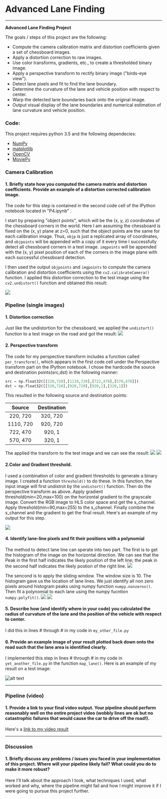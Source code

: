 # Advanced Lane Finding



---

**Advanced Lane Finding Project**

The goals / steps of this project are the following:

* Compute the camera calibration matrix and distortion coefficients given a set of chessboard images.
* Apply a distortion correction to raw images.
* Use color transforms, gradients, etc., to create a thresholded binary image.
* Apply a perspective transform to rectify binary image ("birds-eye view").
* Detect lane pixels and fit to find the lane boundary.
* Determine the curvature of the lane and vehicle position with respect to center.
* Warp the detected lane boundaries back onto the original image.
* Output visual display of the lane boundaries and numerical estimation of lane curvature and vehicle position.

[//]: # (Image References)

[image1]: ./examples/undistort_output.png "Undistorted"
[image2]: ./test_images/test1.jpg "Road Transformed"
[image3]: ./examples/binary_combo_example.jpg "Binary Example"
[image4]: ./examples/warped_straight_lines.jpg "Warp Example"
[image5]: ./examples/color_fit_lines.jpg "Fit Visual"
[image6]: ./examples/example_output.jpg "Output"
[video1]: ./project_video.mp4 "Video"

### Code:
This project requires python 3.5 and the following dependecies:
- [NumPy](http://www.numpy.org/)
- [matplotlib](http://matplotlib.org/)
- [OpenCV](http://opencv.org/)
- [MoviePy](http://zulko.github.io/moviepy/)

### Camera Calibration

#### 1. Briefly state how you computed the camera matrix and distortion coefficients. Provide an example of a distortion corrected calibration image.

The code for this step is contained in the second code cell of the IPython notebook located in "P4.ipynb" .

I start by preparing "object points", which will be the (x, y, z) coordinates of the chessboard corners in the world. Here I am assuming the chessboard is fixed on the (x, y) plane at z=0, such that the object points are the same for each calibration image.  Thus, `objp` is just a replicated array of coordinates, and `objpoints` will be appended with a copy of it every time I successfully detect all chessboard corners in a test image.  `imgpoints` will be appended with the (x, y) pixel position of each of the corners in the image plane with each successful chessboard detection.  

I then used the output `objpoints` and `imgpoints` to compute the camera calibration and distortion coefficients using the `cv2.calibrateCamera()` function.  I applied this distortion correction to the test image using the `cv2.undistort()` function and obtained this result: 

![](output_images/1.png)

### Pipeline (single images)

#### 1. Distortion correction

Just like the undistortion for the chessboard, we applied the `undistort()` function to a test image on the road and got the result:
![](output_images/2.png)



#### 2. Perspective transform 

The code for my perspective transform includes a function called `per_transform()`, which appears  in the first code cell under the Perspective transform part on the IPython notebook.  I chose the hardcode the source and destination points(src,dst) in the following manner:

```python
src = np.float32([[220,720],[1110,720],[722,470],[570,470]])
dst = np.float32([[320,720],[920,720],[920,1],[320,1]])
```

This resulted in the following source and destination points:

| Source        | Destination   | 
|:-------------:|:-------------:| 
| 220, 720      | 320, 720      | 
| 1110, 720     | 920, 720      |
| 722, 470      | 920, 1        |
| 570, 470      | 320, 1        |

The applied the transform to the test image and we can see the result:
![](output_images/3.png)
![](output_images/4.png)


#### 2.Color and Gradient threshold.

I used a combination of color and gradient thresholds to generate a binary image. I created a function `threshold()` to do these. In this function, the input image will first undistrot by the `undistort()` function. Then do the perspective transform as above..Apply gradient threshold(min=20,max=100) on the horizontal gradient to the grayscale image. Convert the RGB image to HLS color space and get the s_channel. Apply threshold(min=90,max=255) to the s_channel. Finally combine the s_channel and the gradient to get the final result.
Here's an example of my output for this step. 

![](output_images/5.png)

#### 4. Identify lane-line pixels and fit their positions with a polynomial

The method to detect lane line can sperate into two part. The first is to get the histogram of the image on the horizontal direction. We can see that the Peak in the first half indicates the likely position of the left line; the peak in the second half indicates the likely postion of the right line.
![](output_images/6.png)

The sencond is to apply the sliding window. The window size is 10. The histogram gave us the location of lane lines. We just identify all non zero pixels around histogram peaks using numpy function `numpy.nonzeros()`. Then fit a polynomial to each lane using the numpy fucntion `numpy.polyfit()`. 
![](output_images/8.png)
![](output_images/7.png)

#### 5. Describe how (and identify where in your code) you calculated the radius of curvature of the lane and the position of the vehicle with respect to center.

I did this in lines # through # in my code in `my_other_file.py`

#### 6. Provide an example image of your result plotted back down onto the road such that the lane area is identified clearly.

I implemented this step in lines # through # in my code in `yet_another_file.py` in the function `map_lane()`.  Here is an example of my result on a test image:

![alt text][image6]

---

### Pipeline (video)

#### 1. Provide a link to your final video output.  Your pipeline should perform reasonably well on the entire project video (wobbly lines are ok but no catastrophic failures that would cause the car to drive off the road!).

Here's a [link to my video result](./project_video.mp4)

---

### Discussion

#### 1. Briefly discuss any problems / issues you faced in your implementation of this project.  Where will your pipeline likely fail?  What could you do to make it more robust?

Here I'll talk about the approach I took, what techniques I used, what worked and why, where the pipeline might fail and how I might improve it if I were going to pursue this project further.  

